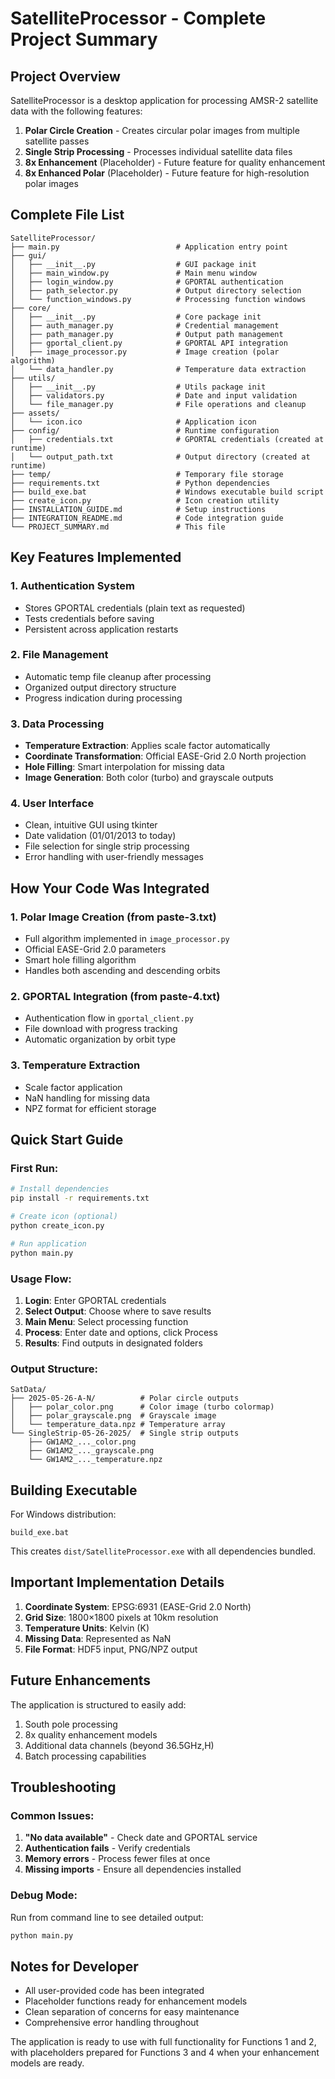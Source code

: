 # SatelliteProcessor - Complete Project Summary

## Project Overview

SatelliteProcessor is a desktop application for processing AMSR-2 satellite data with the following features:

1. **Polar Circle Creation** - Creates circular polar images from multiple satellite passes
2. **Single Strip Processing** - Processes individual satellite data files  
3. **8x Enhancement** (Placeholder) - Future feature for quality enhancement
4. **8x Enhanced Polar** (Placeholder) - Future feature for high-resolution polar images

## Complete File List

```
SatelliteProcessor/
├── main.py                          # Application entry point
├── gui/
│   ├── __init__.py                  # GUI package init
│   ├── main_window.py               # Main menu window
│   ├── login_window.py              # GPORTAL authentication
│   ├── path_selector.py             # Output directory selection
│   └── function_windows.py          # Processing function windows
├── core/
│   ├── __init__.py                  # Core package init
│   ├── auth_manager.py              # Credential management
│   ├── path_manager.py              # Output path management
│   ├── gportal_client.py            # GPORTAL API integration
│   ├── image_processor.py           # Image creation (polar algorithm)
│   └── data_handler.py              # Temperature data extraction
├── utils/
│   ├── __init__.py                  # Utils package init
│   ├── validators.py                # Date and input validation
│   └── file_manager.py              # File operations and cleanup
├── assets/
│   └── icon.ico                     # Application icon
├── config/                          # Runtime configuration
│   ├── credentials.txt              # GPORTAL credentials (created at runtime)
│   └── output_path.txt              # Output directory (created at runtime)
├── temp/                            # Temporary file storage
├── requirements.txt                 # Python dependencies
├── build_exe.bat                    # Windows executable build script
├── create_icon.py                   # Icon creation utility
├── INSTALLATION_GUIDE.md            # Setup instructions
├── INTEGRATION_README.md            # Code integration guide
└── PROJECT_SUMMARY.md               # This file
```

## Key Features Implemented

### 1. Authentication System
- Stores GPORTAL credentials (plain text as requested)
- Tests credentials before saving
- Persistent across application restarts

### 2. File Management
- Automatic temp file cleanup after processing
- Organized output directory structure
- Progress indication during processing

### 3. Data Processing
- **Temperature Extraction**: Applies scale factor automatically
- **Coordinate Transformation**: Official EASE-Grid 2.0 North projection
- **Hole Filling**: Smart interpolation for missing data
- **Image Generation**: Both color (turbo) and grayscale outputs

### 4. User Interface
- Clean, intuitive GUI using tkinter
- Date validation (01/01/2013 to today)
- File selection for single strip processing
- Error handling with user-friendly messages

## How Your Code Was Integrated

### 1. Polar Image Creation (from paste-3.txt)
- Full algorithm implemented in `image_processor.py`
- Official EASE-Grid 2.0 parameters
- Smart hole filling algorithm
- Handles both ascending and descending orbits

### 2. GPORTAL Integration (from paste-4.txt)
- Authentication flow in `gportal_client.py`
- File download with progress tracking
- Automatic organization by orbit type

### 3. Temperature Extraction
- Scale factor application
- NaN handling for missing data
- NPZ format for efficient storage

## Quick Start Guide

### First Run:
```bash
# Install dependencies
pip install -r requirements.txt

# Create icon (optional)
python create_icon.py

# Run application
python main.py
```

### Usage Flow:
1. **Login**: Enter GPORTAL credentials
2. **Select Output**: Choose where to save results
3. **Main Menu**: Select processing function
4. **Process**: Enter date and options, click Process
5. **Results**: Find outputs in designated folders

### Output Structure:
```
SatData/
├── 2025-05-26-A-N/          # Polar circle outputs
│   ├── polar_color.png      # Color image (turbo colormap)
│   ├── polar_grayscale.png  # Grayscale image
│   └── temperature_data.npz # Temperature array
└── SingleStrip-05-26-2025/  # Single strip outputs
    ├── GW1AM2_..._color.png
    ├── GW1AM2_..._grayscale.png
    └── GW1AM2_..._temperature.npz
```

## Building Executable

For Windows distribution:
```batch
build_exe.bat
```

This creates `dist/SatelliteProcessor.exe` with all dependencies bundled.

## Important Implementation Details

1. **Coordinate System**: EPSG:6931 (EASE-Grid 2.0 North)
2. **Grid Size**: 1800×1800 pixels at 10km resolution
3. **Temperature Units**: Kelvin (K)
4. **Missing Data**: Represented as NaN
5. **File Format**: HDF5 input, PNG/NPZ output

## Future Enhancements

The application is structured to easily add:
1. South pole processing
2. 8x quality enhancement models
3. Additional data channels (beyond 36.5GHz,H)
4. Batch processing capabilities

## Troubleshooting

### Common Issues:
1. **"No data available"** - Check date and GPORTAL service
2. **Authentication fails** - Verify credentials
3. **Memory errors** - Process fewer files at once
4. **Missing imports** - Ensure all dependencies installed

### Debug Mode:
Run from command line to see detailed output:
```bash
python main.py
```

## Notes for Developer

- All user-provided code has been integrated
- Placeholder functions ready for enhancement models
- Clean separation of concerns for easy maintenance
- Comprehensive error handling throughout

The application is ready to use with full functionality for Functions 1 and 2, with placeholders prepared for Functions 3 and 4 when your enhancement models are ready.